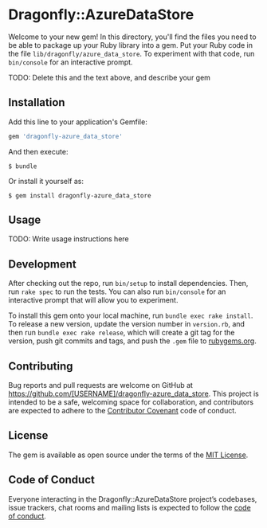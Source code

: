 # Dragonfly::AzureDataStore

Welcome to your new gem! In this directory, you'll find the files you need to be able to package up your Ruby library into a gem. Put your Ruby code in the file `lib/dragonfly/azure_data_store`. To experiment with that code, run `bin/console` for an interactive prompt.

TODO: Delete this and the text above, and describe your gem

## Installation

Add this line to your application's Gemfile:

```ruby
gem 'dragonfly-azure_data_store'
```

And then execute:

    $ bundle

Or install it yourself as:

    $ gem install dragonfly-azure_data_store

## Usage

TODO: Write usage instructions here

## Development

After checking out the repo, run `bin/setup` to install dependencies. Then, run `rake spec` to run the tests. You can also run `bin/console` for an interactive prompt that will allow you to experiment.

To install this gem onto your local machine, run `bundle exec rake install`. To release a new version, update the version number in `version.rb`, and then run `bundle exec rake release`, which will create a git tag for the version, push git commits and tags, and push the `.gem` file to [rubygems.org](https://rubygems.org).

## Contributing

Bug reports and pull requests are welcome on GitHub at https://github.com/[USERNAME]/dragonfly-azure_data_store. This project is intended to be a safe, welcoming space for collaboration, and contributors are expected to adhere to the [Contributor Covenant](http://contributor-covenant.org) code of conduct.

## License

The gem is available as open source under the terms of the [MIT License](https://opensource.org/licenses/MIT).

## Code of Conduct

Everyone interacting in the Dragonfly::AzureDataStore project’s codebases, issue trackers, chat rooms and mailing lists is expected to follow the [code of conduct](https://github.com/[USERNAME]/dragonfly-azure_data_store/blob/master/CODE_OF_CONDUCT.md).
